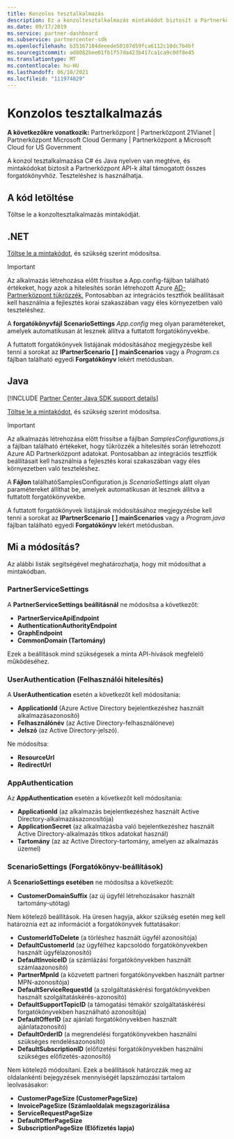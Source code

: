 ```yaml
---
title: Konzolos tesztalkalmazás
description: Ez a konzoltesztalkalmazás mintakódot biztosít a Partnerközpont API-k által támogatott összes forgatókönyvhöz. Teszteléshez is használhatja.
ms.date: 09/17/2019
ms.service: partner-dashboard
ms.subservice: partnercenter-sdk
ms.openlocfilehash: b35167104deeede50107d59fca6112c10dc7b4bf
ms.sourcegitcommit: ad8082bee01fb1f57da423b417ca1ca9c0df8e45
ms.translationtype: MT
ms.contentlocale: hu-HU
ms.lasthandoff: 06/10/2021
ms.locfileid: "111974029"
---
```

# <a name="console-test-app"></a>Konzolos tesztalkalmazás

**A következőkre vonatkozik:** Partnerközpont | Partnerközpont 21Vianet | Partnerközpont Microsoft Cloud Germany | Partnerközpont a Microsoft Cloud for US Government

A konzol tesztalkalmazása C# és Java nyelven van megtéve, és mintakódokat biztosít a Partnerközpont API-k által támogatott összes forgatókönyvhöz. Teszteléshez is használhatja.

## <a name="get-the-code"></a>A kód letöltése

Töltse le a konzoltesztalkalmazás mintakódját.

## <a name="net"></a>.NET

[Töltse le a mintakódot,](https://go.microsoft.com/fwlink/p/?LinkId=746682) és szükség szerint módosítsa.

> [!IMPORTANT]
> Az alkalmazás létrehozása előtt frissítse a App.config-fájlban található értékeket, hogy azok a hitelesítés során létrehozott Azure [AD-Partnerközpont tükrözzék.](partner-center-authentication.md) Pontosabban az integrációs tesztfiók beállításait kell használnia a fejlesztés korai szakaszában vagy éles környezetben való teszteléshez.

A **forgatókönyvfájl ScenarioSettings** *App.config* meg olyan paramétereket, amelyek automatikusan át lesznek állítva a futtatott forgatókönyvekbe.

A futtatott forgatókönyvek listájának módosításához megjegyzésbe kell tenni a sorokat az **IPartnerScenario \[ \] mainScenarios** vagy a *Program.cs* fájlban található egyedi **Forgatókönyv** lekért metódusban.

## <a name="java"></a>Java

[!INCLUDE [Partner Center Java SDK support details](../includes/java-sdk-support.md)]

[Töltse le a mintakódot,](https://go.microsoft.com/fwlink/p/?LinkId=2026887) és szükség szerint módosítsa.

> [!IMPORTANT]
> Az alkalmazás létrehozása előtt frissítse a fájlban *SamplesConfigurations.js* a fájlban található értékeket, hogy tükrözzék a hitelesítés során létrehozott Azure AD Partnerközpont adatokat. [](partner-center-authentication.md) Pontosabban az integrációs tesztfiók beállításait kell használnia a fejlesztés korai szakaszában vagy éles környezetben való teszteléshez.

A **Fájlon** találhatóSamplesConfiguration.js *ScenarioSettings* alatt olyan paramétereket állíthat be, amelyek automatikusan át lesznek állítva a futtatott forgatókönyvekbe.

A futtatott forgatókönyvek listájának módosításához megjegyzésbe kell tenni a sorokat az **IPartnerScenario \[ \] mainScenarios** vagy a *Program.java* fájlban található egyedi **Forgatókönyv** lekért metódusban.

## <a name="what-to-change"></a>Mi a módosítás?

Az alábbi listák segítségével meghatározhatja, hogy mit módosíthat a mintakódban.

### <a name="partnerservicesettings"></a>PartnerServiceSettings

A **PartnerServiceSettings beállításnál** ne módosítsa a következőt:

- **PartnerServiceApiEndpoint**
- **AuthenticationAuthorityEndpoint**
- **GraphEndpoint**
- **CommonDomain (Tartomány)**

Ezek a beállítások mind szükségesek a minta API-hívások megfelelő működéséhez.

### <a name="userauthentication"></a>UserAuthentication (Felhasználói hitelesítés)

A **UserAuthentication** esetén a következőt kell módosítania:

- **ApplicationId** (Azure Active Directory bejelentkezéshez használt alkalmazásazonosító)
- **Felhasználónév** (az Active Directory-felhasználóneve)
- **Jelszó** (az Active Directory-jelszó).

Ne módosítsa:

- **ResourceUrl**
- **RedirectUrl**

### <a name="appauthentication"></a>AppAuthentication

Az **AppAuthentication** esetén a következőt kell módosítania:

- **ApplicationId** (az alkalmazás bejelentkezéshez használt Active Directory-alkalmazásazonosítója)
- **ApplicationSecret** (az alkalmazásba való bejelentkezéshez használt Active Directory-alkalmazás titkos adatokat használ)
- **Tartomány** (az az Active Directory-tartomány, amelyen az alkalmazás üzemel)

### <a name="scenariosettings"></a>ScenarioSettings (Forgatókönyv-beállítások)

A **ScenarioSettings esetében** ne módosítsa a következőt:

- **CustomerDomainSuffix** (az új ügyfél létrehozásakor használt tartomány-utótag)

Nem kötelező beállítások. Ha üresen hagyja, akkor szükség esetén meg kell határoznia ezt az információt a forgatókönyvek futtatásakor:

- **CustomerIdToDelete** (a törléshez használt ügyfél azonosítója)
- **DefaultCustomerId** (az ügyfélhez kapcsolódó forgatókönyvekben használt ügyfélazonosító)
- **DefaultInvoiceID** (a számlázási forgatókönyvekben használt számlaazonosító)
- **PartnerMpnId** (a közvetett partneri forgatókönyvekben használt partner MPN-azonosítója)
- **DefaultServiceRequestId** (a szolgáltatáskérési forgatókönyvekben használt szolgáltatáskérés-azonosító)
- **DefaultSupportTopicID** (a támogatási témakör szolgáltatáskérési forgatókönyvekben használható azonosítója)
- **DefaultOfferID** (az ajánlati forgatókönyvekben használt ajánlatazonosító)
- **DefaultOrderID** (a megrendelési forgatókönyvekben használni szükséges rendelésazonosító)
- **DefaultSubscriptionID** (előfizetési forgatókönyvekben használni szükséges előfizetés-azonosító)

Nem kötelező módosítani. Ezek a beállítások határozzák meg az oldalankénti bejegyzések mennyiségét lapszámozási tartalom leolvasásakor:

- **CustomerPageSize (CustomerPageSize)**
- **InvoicePageSize (Számlaoldalak megszagorizálása**
- **ServiceRequestPageSize**
- **DefaultOfferPageSize**
- **SubscriptionPageSize (Előfizetés lapja)**
